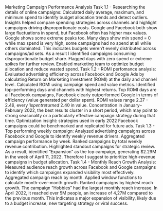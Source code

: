 Marketing Campaign Performance Analysis
Task 1.1 - Researching the details of online campaigns:
Calculated daily average, maximum, and minimum spend to identify budget allocation trends and detect outliers. 
Insights helped compare spending strategies across channels and highlight campaigns driving disproportionate costs. 
Google and Facebook both show large fluctuations in spend, but Facebook often has higher max values. Google shows some extreme peaks too. 
Many days show min spend = 0 while max spend is very high, some campaigns had no spend at all while others dominated.
This indicates budgets weren’t evenly distributed across campaigns/ad sets.
As a result I identified campaigns consuming disproportionate budget share.
Flagged days with zero spend or extreme spikes for further review.
Enabled marketing team to optimize budget allocation and reduce wasted spend.
Task 1.2 - ROMI perfomance analysis:
Evaluated advertising efficiency across Facebook and Google Ads by calculating Return on Marketing Investment (ROMI) at the daily and channel level.
Calculated ROMI using campaign spend and value metrics. 
Identified top-performing days and channels with highest returns.
Top ROMI days are all Facebook campaigns, Facebook clearly outperformed Google in terms of efficiency (value generated per dollar spent).
ROMI values range 2.37 – 2.49, every $1 spent returned ~$2.40 in value.
Concentration in January–February 2022, the best results cluster in a short period, 
which may point to strong seasonality or a particularly effective campaign strategy during that time.
Optimization insight: strategies used in early 2022 Facebook campaigns could be benchmarked and replicated for future ads.
Task 1.3 - Top performing weekly campaign:
Analyzed advertising campaigns across Facebook and Google to identify weekly revenue drivers.
Aggregated campaign performance by week.
Ranked campaigns by total weekly revenue contribution.
Highlighted standout campaigns for strategic review.
As a result, identified “Expansion” as the top campaign, generating $2.29M in the week of April 11, 2022.
Therefore I suggest to prioritize high-revenue campaigns in budget allocation.
Task 1.4 - Monthly Reach Growth Analysis:
Measured audience reach growth across Facebook and Google campaigns to identify which campaigns expanded visibility most effectively.
Aggregated campaign reach by month.
Applied window functions to calculate month-over-month growth.
Ranked campaigns by highest reach growth.
The campaign “Hobbies” had the largest monthly reach increase.
In April 2022, it reached over 5M people, an increase of 4,27M compared to the previous month.
This indicates a major expansion of visibility, likely due to a budget increase, new targeting strategy or viral success.
